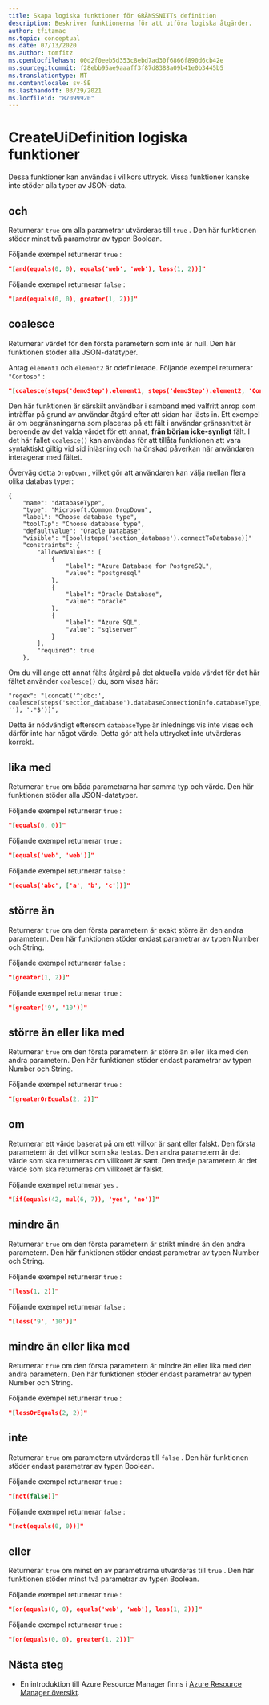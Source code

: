```yaml
---
title: Skapa logiska funktioner för GRÄNSSNITTs definition
description: Beskriver funktionerna för att utföra logiska åtgärder.
author: tfitzmac
ms.topic: conceptual
ms.date: 07/13/2020
ms.author: tomfitz
ms.openlocfilehash: 00d2f0eeb5d353c8ebd7ad30f6866f890d6cb42e
ms.sourcegitcommit: f28ebb95ae9aaaff3f87d8388a09b41e0b3445b5
ms.translationtype: MT
ms.contentlocale: sv-SE
ms.lasthandoff: 03/29/2021
ms.locfileid: "87099920"
---
```

# <a name="createuidefinition-logical-functions"></a>CreateUiDefinition logiska funktioner

Dessa funktioner kan användas i villkors uttryck. Vissa funktioner kanske inte stöder alla typer av JSON-data.

## <a name="and"></a>och

Returnerar `true` om alla parametrar utvärderas till `true` . Den här funktionen stöder minst två parametrar av typen Boolean.

Följande exempel returnerar `true` :

```json
"[and(equals(0, 0), equals('web', 'web'), less(1, 2))]"
```

Följande exempel returnerar `false` :

```json
"[and(equals(0, 0), greater(1, 2))]"
```

## <a name="coalesce"></a>coalesce

Returnerar värdet för den första parametern som inte är null. Den här funktionen stöder alla JSON-datatyper.

Antag `element1` och `element2` är odefinierade. Följande exempel returnerar `"Contoso"` :

```json
"[coalesce(steps('demoStep').element1, steps('demoStep').element2, 'Contoso')]"
```

Den här funktionen är särskilt användbar i samband med valfritt anrop som inträffar på grund av användar åtgärd efter att sidan har lästs in. Ett exempel är om begränsningarna som placeras på ett fält i användar gränssnittet är beroende av det valda värdet för ett annat, **från början icke-synligt** fält. I det här fallet `coalesce()` kan användas för att tillåta funktionen att vara syntaktiskt giltig vid sid inläsning och ha önskad påverkan när användaren interagerar med fältet.

Överväg detta `DropDown` , vilket gör att användaren kan välja mellan flera olika databas typer:

```
{
    "name": "databaseType",
    "type": "Microsoft.Common.DropDown",
    "label": "Choose database type",
    "toolTip": "Choose database type",
    "defaultValue": "Oracle Database",
    "visible": "[bool(steps('section_database').connectToDatabase)]"
    "constraints": {
        "allowedValues": [
            {
                "label": "Azure Database for PostgreSQL",
                "value": "postgresql"
            },
            {
                "label": "Oracle Database",
                "value": "oracle"
            },
            {
                "label": "Azure SQL",
                "value": "sqlserver"
            }
        ],
        "required": true
    },
```

Om du vill ange ett annat fälts åtgärd på det aktuella valda värdet för det här fältet använder `coalesce()` du, som visas här:

```
"regex": "[concat('^jdbc:', coalesce(steps('section_database').databaseConnectionInfo.databaseType, ''), '.*$')]",
```

Detta är nödvändigt eftersom `databaseType` är inlednings vis inte visas och därför inte har något värde. Detta gör att hela uttrycket inte utvärderas korrekt.

## <a name="equals"></a>lika med

Returnerar `true` om båda parametrarna har samma typ och värde. Den här funktionen stöder alla JSON-datatyper.

Följande exempel returnerar `true` :

```json
"[equals(0, 0)]"
```

Följande exempel returnerar `true` :

```json
"[equals('web', 'web')]"
```

Följande exempel returnerar `false` :

```json
"[equals('abc', ['a', 'b', 'c'])]"
```

## <a name="greater"></a>större än

Returnerar `true` om den första parametern är exakt större än den andra parametern. Den här funktionen stöder endast parametrar av typen Number och String.

Följande exempel returnerar `false` :

```json
"[greater(1, 2)]"
```

Följande exempel returnerar `true` :

```json
"[greater('9', '10')]"
```

## <a name="greaterorequals"></a>större än eller lika med

Returnerar `true` om den första parametern är större än eller lika med den andra parametern. Den här funktionen stöder endast parametrar av typen Number och String.

Följande exempel returnerar `true` :

```json
"[greaterOrEquals(2, 2)]"
```

## <a name="if"></a>om

Returnerar ett värde baserat på om ett villkor är sant eller falskt. Den första parametern är det villkor som ska testas. Den andra parametern är det värde som ska returneras om villkoret är sant. Den tredje parametern är det värde som ska returneras om villkoret är falskt.

Följande exempel returnerar `yes` .

```json
"[if(equals(42, mul(6, 7)), 'yes', 'no')]"
```

## <a name="less"></a>mindre än

Returnerar `true` om den första parametern är strikt mindre än den andra parametern. Den här funktionen stöder endast parametrar av typen Number och String.

Följande exempel returnerar `true` :

```json
"[less(1, 2)]"
```

Följande exempel returnerar `false` :

```json
"[less('9', '10')]"
```

## <a name="lessorequals"></a>mindre än eller lika med

Returnerar `true` om den första parametern är mindre än eller lika med den andra parametern. Den här funktionen stöder endast parametrar av typen Number och String.

Följande exempel returnerar `true` :

```json
"[lessOrEquals(2, 2)]"
```

## <a name="not"></a>inte

Returnerar `true` om parametern utvärderas till `false` . Den här funktionen stöder endast parametrar av typen Boolean.

Följande exempel returnerar `true` :

```json
"[not(false)]"
```

Följande exempel returnerar `false` :

```json
"[not(equals(0, 0))]"
```

## <a name="or"></a>eller

Returnerar `true` om minst en av parametrarna utvärderas till `true` . Den här funktionen stöder minst två parametrar av typen Boolean.

Följande exempel returnerar `true` :

```json
"[or(equals(0, 0), equals('web', 'web'), less(1, 2))]"
```

Följande exempel returnerar `true` :

```json
"[or(equals(0, 0), greater(1, 2))]"
```

## <a name="next-steps"></a>Nästa steg

* En introduktion till Azure Resource Manager finns i [Azure Resource Manager översikt](../management/overview.md).

